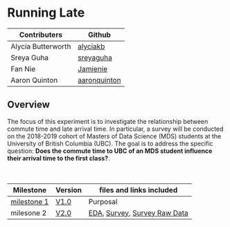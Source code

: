 # Running Late

| Contributers | Github |
|--------------|--------|
| Alycia Butterworth | [alyciakb](https://github.com/alyciakb) |
| Sreya Guha | [sreyaguha](https://github.com/sreyaguha) |
| Fan Nie | [Jamienie](https://github.com/Jamienie) |
| Aaron Quinton | [aaronquinton](https://github.com/aaronquinton) |


## Overview

The focus of this experiment is to investigate the relationship between commute time and late arrival time. In particular, a survey will be conducted on the 2018-2019 cohort of Masters of Data Science (MDS) students at the University of British Columbia (UBC). The goal is to address the specific question: **Does the commute time to UBC of an MDS student influence their arrival time to the first class?**. 
<br>
<br>
<br>

| Milestone | Version | files and links included|
|--------------|--------|------------------------|
| [milestone 1](milestone1.md) | [V1.0](https://github.com/UBC-MDS/running_late/releases/tag/v1.0) | Purposal|
| milesone 2| [V2.0](https://github.com/UBC-MDS/running_late/releases/tag/v1.0) | [EDA](https://github.com/UBC-MDS/running_late/blob/master/eda_running_late.md),  [Survey](https://ubc.ca1.qualtrics.com/jfe/form/SV_3Jk3TZyscxiUZY9),  [Survey Raw Data](https://github.ubc.ca/MDS-2018-19/survey-data/blob/master/2019-04-03_Running_late_survey_data.csv)

